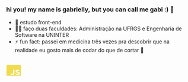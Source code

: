 ### hi you! my name is gabrielly, but you can call me gabi :) 👋

- 🌱 estudo front-end 
- 👩‍🎓 faço duas faculdades: Administração na UFRGS e Engenharia de Software na UNINTER
- ⚡ fun fact: passei em medicina três vezes pra descobrir que na realidade eu gosto mais de codar do que de cortar 💉

<div style="display: inline_block"><br>
  <img align="center" alt="Rafa-Js" height="30" width="40" src="https://raw.githubusercontent.com/devicons/devicon/master/icons/javascript/javascript-plain.svg">
</div>
